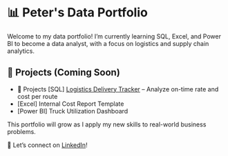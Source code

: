 # 📊 Peter's Data Portfolio

Welcome to my data portfolio! I’m currently learning SQL, Excel, and Power BI to become a data analyst, with a focus on logistics and supply chain analytics.

## 🚀 Projects (Coming Soon)
-  🚀 Projects [SQL] [Logistics Delivery Tracker](./(https://github.com/databypeter/data-portfolio/blob/0bcdb996cd1e1c062f07ede55de71376d4b3f655/sql-projects)) – Analyze on-time rate and cost per route
- [Excel] Internal Cost Report Template
- [Power BI] Truck Utilization Dashboard

This portfolio will grow as I apply my new skills to real-world business problems.

🎯 Let’s connect on [LinkedIn]([https://linkedin.com/in/your-linkedin-username](https://www.linkedin.com/in/quang-%C4%91%E1%BB%A9c-tr%E1%BA%A7n-07180630a/?trk=PROFILE_DROP_DOWN))!
